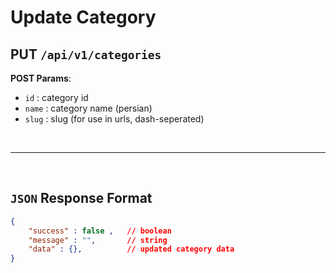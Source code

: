 # **Update Category**

## PUT ``/api/v1/categories``

**POST Params**:
- ``id`` : category id
- ``name`` : category name (persian)
- ``slug`` :  slug (for use in urls, dash-seperated)

<br><hr><br>

## ``JSON`` Response Format

``` json
{
    "success" : false ,   // boolean
    "message" : "",       // string
    "data" : {},          // updated category data
}
```